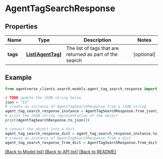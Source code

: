 # AgentTagSearchResponse


## Properties

Name | Type | Description | Notes
------------ | ------------- | ------------- | -------------
**tags** | [**List[AgentTag]**](AgentTag.md) | The list of tags that are returned as part of the search | [optional] 

## Example

```python
from agentverse_clients.search.models.agent_tag_search_response import AgentTagSearchResponse

# TODO update the JSON string below
json = "{}"
# create an instance of AgentTagSearchResponse from a JSON string
agent_tag_search_response_instance = AgentTagSearchResponse.from_json(json)
# print the JSON string representation of the object
print(AgentTagSearchResponse.to_json())

# convert the object into a dict
agent_tag_search_response_dict = agent_tag_search_response_instance.to_dict()
# create an instance of AgentTagSearchResponse from a dict
agent_tag_search_response_from_dict = AgentTagSearchResponse.from_dict(agent_tag_search_response_dict)
```
[[Back to Model list]](../README.md#documentation-for-models) [[Back to API list]](../README.md#documentation-for-api-endpoints) [[Back to README]](../README.md)


